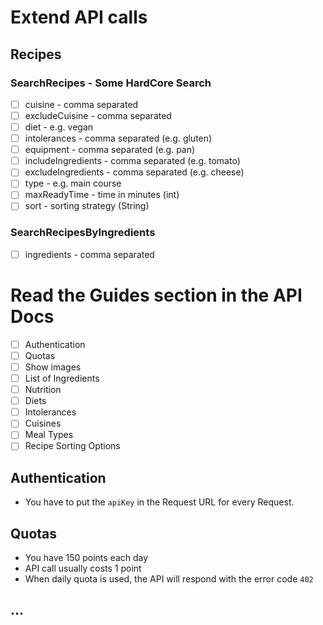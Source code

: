 # Extend API calls

## Recipes

### SearchRecipes - Some HardCore Search
- [ ] cuisine - comma separated
- [ ] excludeCuisine - comma separated
- [ ] diet - e.g. vegan
- [ ] intolerances - comma separated (e.g. gluten)
- [ ] equipment - comma separated (e.g. pan)
- [ ] includeIngredients - comma separated (e.g. tomato)
- [ ] excludeIngredients - comma separated (e.g. cheese)
- [ ] type - e.g. main course
- [ ] maxReadyTime - time in minutes (int)
- [ ] sort - sorting strategy (String)

### SearchRecipesByIngredients
- [ ] ingredients - comma separated

# Read the Guides section in the API Docs

- [ ] Authentication
- [ ] Quotas
- [ ] Show images
- [ ] List of Ingredients
- [ ] Nutrition
- [ ] Diets
- [ ] Intolerances
- [ ] Cuisines
- [ ] Meal Types
- [ ] Recipe Sorting Options

## Authentication

* You have to put the `apiKey` in the Request URL for every Request.

## Quotas

* You have 150 points each day
* API call usually costs 1 point
* When daily quota is used, the API will respond with the error code `402`

## ...
